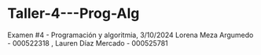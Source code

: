 # Taller-4---Prog-Alg
Examen #4 - Programación y algoritmia, 3/10/2024
Lorena Meza Argumedo - 000522318 , Lauren Díaz Mercado - 000525781
